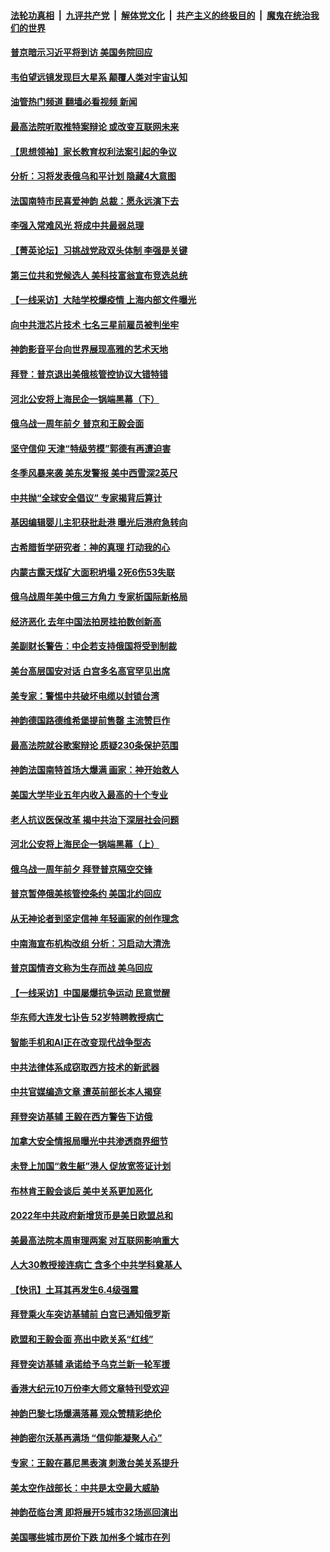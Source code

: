 ####  [法轮功真相](../../../../basic/blob/master/README.md?t=02232012) &nbsp;|&nbsp; [九评共产党](../../../../9ping.md/blob/master/README.md?t=02232012) &nbsp;|&nbsp; [解体党文化](../../../../jtdwh.md/blob/master/README.md?t=02232012)  &nbsp;|&nbsp; [共产主义的终极目的](../../../../gczydzjmd.md/blob/master/README.md?t=02232012) &nbsp;|&nbsp; [魔鬼在统治我们的世界](../../../../mgztzwmdsj.md/blob/master/README.md?t=02232012) 

#### [普京暗示习近平将到访 美国务院回应](../pages/nf4514/n13936087.md?t=02232012) 

#### [韦伯望远镜发现巨大星系 颠覆人类对宇宙认知](../pages/nf4514/n13935981.md?t=02232012) 

#### [油管热门频道 翻墙必看视频 新闻](http://129.146.143.75:81/youtube.html?02232012)

#### [最高法院听取推特案辩论 或改变互联网未来](../pages/nf4514/n13935837.md?t=02232012) 

#### [【思想领袖】家长教育权利法案引起的争议](../pages/nf4514/n13914308.md?t=02232012) 

#### [分析：习将发表俄乌和平计划 隐藏4大意图](../pages/nf4514/n13935879.md?t=02232012) 

#### [法国南特市民喜爱神韵 总裁：愿永远演下去](../pages/nf4514/n13935869.md?t=02232012) 

#### [李强入常难风光 将成中共最弱总理](../pages/nf4514/n13935896.md?t=02232012) 

#### [【菁英论坛】习挑战党政双头体制 李强是关键](../pages/nf4514/n13935884.md?t=02232012) 

#### [第三位共和党候选人 美科技富翁宣布竞选总统](../pages/nf4514/n13935748.md?t=02232012) 

#### [【一线采访】大陆学校爆疫情 上海内部文件曝光](../pages/nf4514/n13935652.md?t=02232012) 

#### [向中共泄芯片技术 七名三星前雇员被判坐牢](../pages/nf4514/n13935767.md?t=02232012) 

#### [神韵影音平台向世界展现高雅的艺术天地](../pages/nf4514/n13935090.md?t=02232012) 

#### [拜登：普京退出美俄核管控协议大错特错](../pages/nf4514/n13935588.md?t=02232012) 

#### [河北公安将上海民企一锅端黑幕（下）](../pages/nf4514/n13934733.md?t=02232012) 

#### [俄乌战一周年前夕 普京和王毅会面](../pages/nf4514/n13935656.md?t=02232012) 

#### [坚守信仰 天津“特级劳模”郭德有再遭迫害](../pages/nf4514/n13934725.md?t=02232012) 

#### [冬季风暴来袭 美东发警报 美中西雪深2英尺](../pages/nf4514/n13935622.md?t=02232012) 

#### [中共抛“全球安全倡议” 专家揭背后算计](../pages/nf4514/n13935466.md?t=02232012) 

#### [基因编辑婴儿主犯获批赴港 曝光后港府急转向](../pages/nf4514/n13935557.md?t=02232012) 

#### [古希腊哲学研究者：神的真理 打动我的心](../pages/nf4514/n13935136.md?t=02232012) 

#### [内蒙古露天煤矿大面积坍塌 2死6伤53失联](../pages/nf4514/n13935492.md?t=02232012) 

#### [俄乌战周年美中俄三方角力 专家析国际新格局](../pages/nf4514/n13934906.md?t=02232012) 

#### [经济恶化 去年中国法拍房挂拍数创新高](../pages/nf4514/n13935146.md?t=02232012) 

#### [美副财长警告：中企若支持俄国将受到制裁](../pages/nf4514/n13935247.md?t=02232012) 

#### [美台高层国安对话 白宫多名高官罕见出席](../pages/nf4514/n13935207.md?t=02232012) 

#### [美专家：警惕中共破坏电缆以封锁台湾](../pages/nf4514/n13935150.md?t=02232012) 

#### [神韵德国路德维希堡提前售罄 主流赞巨作](../pages/nf4514/n13935154.md?t=02232012) 

#### [最高法院就谷歌案辩论 质疑230条保护范围](../pages/nf4514/n13934917.md?t=02232012) 

#### [神韵法国南特首场大爆满 画家：神开始救人](../pages/nf4514/n13935111.md?t=02232012) 

#### [美国大学毕业五年内收入最高的十个专业](../pages/nf4514/n13934945.md?t=02232012) 

#### [老人抗议医保改革 揭中共治下深层社会问题](../pages/nf4514/n13934963.md?t=02232012) 

#### [河北公安将上海民企一锅端黑幕（上）](../pages/nf4514/n13933995.md?t=02232012) 

#### [俄乌战一周年前夕 拜登普京隔空交锋](../pages/nf4514/n13934895.md?t=02232012) 

#### [普京暂停俄美核管控条约 美国北约回应](../pages/nf4514/n13934850.md?t=02232012) 

#### [从无神论者到坚定信神 年轻画家的创作理念](../pages/nf4514/n13934127.md?t=02232012) 

#### [中南海宣布机构改组 分析：习启动大清洗](../pages/nf4514/n13934829.md?t=02232012) 

#### [普京国情咨文称为生存而战 美乌回应](../pages/nf4514/n13934727.md?t=02232012) 

#### [【一线采访】中国屡爆抗争运动 民意觉醒](../pages/nf4514/n13934024.md?t=02232012) 

#### [华东师大连发七讣告 52岁特聘教授病亡](../pages/nf4514/n13934636.md?t=02232012) 

#### [智能手机和AI正在改变现代战争型态](../pages/nf4514/n13934662.md?t=02232012) 

#### [中共法律体系成窃取西方技术的新武器](../pages/nf4514/n13934549.md?t=02232012) 

#### [中共官媒编造文章 遭英前部长本人揭穿](../pages/nf4514/n13934369.md?t=02232012) 

#### [拜登突访基辅 王毅在西方警告下访俄](../pages/nf4514/n13934276.md?t=02232012) 

#### [加拿大安全情报局曝光中共渗透商界细节](../pages/nf4514/n13934288.md?t=02232012) 

#### [未登上加国“救生艇”港人 促放宽签证计划](../pages/nf4514/n13934341.md?t=02232012) 

#### [布林肯王毅会谈后 美中关系更加恶化](../pages/nf4514/n13934286.md?t=02232012) 

#### [2022年中共政府新增货币是美日欧盟总和](../pages/nf4514/n13934327.md?t=02232012) 

#### [美最高法院本周审理两案 对互联网影响重大](../pages/nf4514/n13934247.md?t=02232012) 

#### [人大30教授接连病亡 含多个中共学科奠基人](../pages/nf4514/n13934284.md?t=02232012) 

#### [【快讯】土耳其再发生6.4级强震](../pages/nf4514/n13934281.md?t=02232012) 

#### [拜登乘火车突访基辅前 白宫已通知俄罗斯](../pages/nf4514/n13934251.md?t=02232012) 

#### [欧盟和王毅会面 亮出中欧关系“红线”](../pages/nf4514/n13934238.md?t=02232012) 

#### [拜登突访基辅 承诺给予乌克兰新一轮军援](../pages/nf4514/n13934017.md?t=02232012) 

#### [香港大纪元10万份李大师文章特刊受欢迎](../pages/nf4514/n13934034.md?t=02232012) 

#### [神韵巴黎七场爆满落幕 观众赞精彩绝伦](../pages/nf4514/n13933635.md?t=02232012) 

#### [神韵密尔沃基再满场 “信仰能凝聚人心”](../pages/nf4514/n13934134.md?t=02232012) 

#### [专家：王毅在慕尼黑表演 刺激台美关系提升](../pages/nf4514/n13933890.md?t=02232012) 

#### [美太空作战部长：中共是太空最大威胁](../pages/nf4514/n13933954.md?t=02232012) 

#### [神韵莅临台湾 即将展开5城市32场巡回演出](../pages/nf4514/n13933953.md?t=02232012) 

#### [美国哪些城市房价下跌 加州多个城市在列](../pages/nf4514/n13933691.md?t=02232012) 

<img src='http://gfw-breaker.win/goodnews/indexes/nf4514.md' width='0px' height='0px'/>
